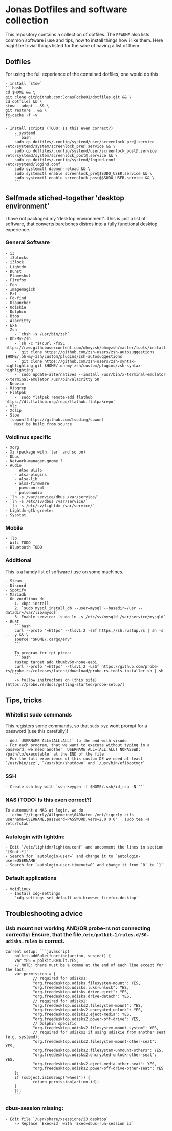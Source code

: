 # Jonas Dotfiles and software collection

This repository contains a collection of dotfiles.
The `README` also lists common software i use and tips, how to install things how i like them.
Here _might_ be trivial things listed for the sake of having a list of them.

## Dotfiles

For using the full experience of the contained dotfiles, one would do this

    - install `stow`
    ```bash
    cd $HOME && \
    git clone git@github.com:JonasFocke01/dotfiles.git && \
    cd dotfiles && \
    stow --adopt . && \
    git restore . && \
    fc-cache -f -v
    ```

    - Install scripts (TODO: Is this even correct?)
        - systemd
        ```bash
        sudo cp dotfiles/.config/systemd/user/screenlock_pre@.service /etc/systemd/system/screenlock_pre@.service && \
        sudo cp dotfiles/.config/systemd/user/screenlock_post@.service /etc/systemd/system/screenlock_post@.service && \
        sudo cp dotfiles/.config/systemd/logind.conf /etc/systemd/logind.conf
        sudo systemctl daemon-reload && \
        sudo systemctl enable screenlock_pre@$SUDO_USER.service && \
        sudo systemctl enable screenlock_post@$SUDO_USER.service && \
        ```

## Selfmade stiched-together 'desktop environment'

I have not packaged my 'desktop environment'. This is just a list of software, that converts barebones distros into a fully functional desktop experience.

### General Software

    - i3
    - i3blocks
    - i3lock
    - Lightdm
    - Dunst
    - Flameshot
    - Firefox
    - Feh
    - Imagemagick
    - Fzf
    - Fd-find
    - Ulauncher
    - Udiskie
    - Dolphin
    - Btop
    - Alacritty
    - Exa
    - Zsh
        - `chsh -s /usr/bin/zsh`
    - Oh-My-Zsh
        - `sh -c "$(curl -fsSL https://raw.githubusercontent.com/ohmyzsh/ohmyzsh/master/tools/install.sh)"`
        - `git clone https://github.com/zsh-users/zsh-autosuggestions $HOME/.oh-my-zsh/custom/plugins/zsh-autosuggestions`
        - `git clone https://github.com/zsh-users/zsh-syntax-highlighting.git $HOME/.oh-my-zsh/custom/plugins/zsh-syntax-highlighting`
        - `sudo update-alternatives --install /usr/bin/x-terminal-emulator x-terminal-emulator /usr/bin/alacritty 50`
    - Neovim
    - Ripgrep
    - Flatpak
        - `sudo flatpak remote-add flathub https://dl.flathub.org/repo/flathub.flatpakrepo`
    - Vlc
    - Xclip
    - Stow
    - [sowon](https://github.com/tsoding/sowon)
        Must be build from source

### Voidlinux specific

    - Xorg
    - Xz (package with `tar` and so on)
    - Dbus
    - Network-manager-gnome ?
    - Audio
        - alsa-utils
        - alsa-plugins
        - alsa-lib
        - alsa-firmware
        - pavucontrol
        - pulseaudio
    - `ln -s /var/service/dbus /var/service/`
    - `ln -s /etc/sv/dbus /var/service/`
    - `ln -s /etc/sv/lightdm /var/service/`
    - Lightdm-gtk-greeter
    - Sysstat

### Mobile

    - Tlp
    - Wifi TODO
    - Bluetooth TODO

### Additional

This is a handy list of software i use on some machines.

    - Steam
    - Discord
    - Spotify
    - Mariadb
      On voidlinux do
        1. xbps install
        2. `sudo mysql_install_db --user=mysql --basedir=/usr --datadir=/var/lib/mysql`
        3. Enable service: `sudo ln -s /etc/sv/mysqld /var/service/mysqld`
    - Rust
        ```bash
        curl --proto '=https' --tlsv1.2 -sSf https://sh.rustup.rs | sh -s -- -y && \
        source "$HOME/.cargo/env"
        ```

        To program for rpi picos:
        ```bash
        rustup target add thumbv6m-none-eabi
        curl --proto '=https' --tlsv1.2 -LsSf https://github.com/probe-rs/probe-rs/releases/latest/download/probe-rs-tools-installer.sh | sh
        ```
        -> follow instructons on (this site)[https://probe.rs/docs/getting-started/probe-setup/]

## Tips, tricks

### Whitelist sudo commands

This registers some commands, so that `sudo xyz` wont prompt for a password (use this carefully)!

    - Add `USERNAME ALL=(ALL:ALL)` to the end with visudo
    - For each program, that we want to execute without typing in a password, we need another `USERNAME ALL=(ALL:ALL) NOPASSWD: /path/to/executable` at the END of the file
  	- For the full experience of this custom DE we need at least `/usr/bin/zzz`, `/usr/bin/shutdown` and `/usr/bin/efibootmgr`

### SSH

    - Create ssh key with `ssh-keygen -f $HOME/.ssh/id_rsa -N ''`

### NAS (TODO: Is this even correct?)

    To automount a NAS at login, we do
    - `echo "//tigerly/Allgemeine\040Daten /mnt/tigerly cifs username=USERNAME,password=PASSWORD,vers=2.0 0 0" | sudo tee -a /etc/fstab`

### Autologin with lightdm:

    - Edit `/etc/lightdm/lightdm.conf` and uncomment the lines in section `[Seat:*]`
    - Search for `autologin-user=` and change it to `autologin-user=USERNAME`
    - Search for `autologin-user-timeout=0` and change it from `0` to `1`

### Default applications

    - Voidlinux
      - Install xdg-settings
      - `xdg-settings set default-web-browser firefox.desktop`

## Troubleshooting advice

### Usb mount not working AND/OR probe-rs not connecting correctly: Ensure, that the file `/etc/polkit-1/rules.d/50-udisks.rules` is correct.

    Current setup: ```javascript
        polkit.addRule(function(action, subject) {
        var YES = polkit.Result.YES;
        // NOTE: there must be a comma at the end of each line except for the last:
        var permission = {
                // required for udisks1:
                "org.freedesktop.udisks.filesystem-mount": YES,
                "org.freedesktop.udisks.luks-unlock": YES,
                "org.freedesktop.udisks.drive-eject": YES,
                "org.freedesktop.udisks.drive-detach": YES,
                // required for udisks2:
                "org.freedesktop.udisks2.filesystem-mount": YES,
                "org.freedesktop.udisks2.encrypted-unlock": YES,
                "org.freedesktop.udisks2.eject-media": YES,
                "org.freedesktop.udisks2.power-off-drive": YES,
                // Dolphin specific
                "org.freedesktop.udisks2.filesystem-mount-system": YES,
                // required for udisks2 if using udiskie from another seat (e.g. systemd):
                "org.freedesktop.udisks2.filesystem-mount-other-seat": YES,
                "org.freedesktop.udisks2.filesystem-unmount-others": YES,
                "org.freedesktop.udisks2.encrypted-unlock-other-seat": YES,
                "org.freedesktop.udisks2.eject-media-other-seat": YES,
                "org.freedesktop.udisks2.power-off-drive-other-seat": YES
        };
        if (subject.isInGroup("wheel")) {
                return permission[action.id];
        }
        });
        ```

### dbus-session missing:

    - Edit file `/usr/share/xsessions/i3.desktop`
        -> Replace `Exec=i3` with `Exec=dbus-run-session i3`
